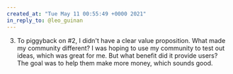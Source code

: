 ```yaml
---
created_at: "Tue May 11 00:55:49 +0000 2021"
in_reply_to: @leo_guinan
---
```


3. To piggyback on #2, I didn't have a clear value proposition. What made my community different? I was hoping to use my community to test out ideas, which was great for me. But what benefit did it provide users? The goal was to help them make more money, which sounds good.